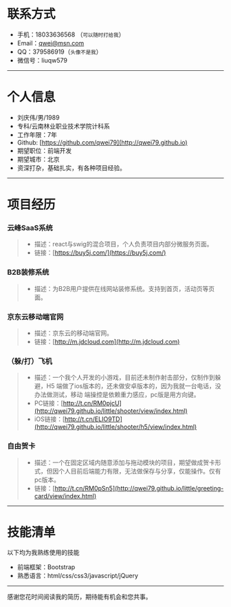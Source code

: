 
# 联系方式

- 手机：18033636568 （```可以随时打给我```）
- Email：qwei@msn.com
- QQ：379586919（```头像不是我```）
- 微信号：liuqw579

---

# 个人信息

 - 刘庆伟/男/1989 
 - 专科/云南林业职业技术学院计科系 
 - 工作年限：7年
 - Github: [https://github.com/qwei79](http://qwei79.github.io)
 - 期望职位：前端开发
 - 期望城市：北京
 - 资深打杂，基础扎实，有各种项目经验。

---

# 项目经历

### 云峰SaaS系统
> - 描述：react与swig的混合项目，个人负责项目内部分微服务页面。
> - 链接：[https://buy5j.com/](https://buy5j.com/)

### B2B装修系统
> - 描述：为B2B用户提供在线网站装修系统。支持到首页，活动页等页面。

### 京东云移动端官网
> - 描述：京东云的移动端官网。
> - 链接：[http://m.jdcloud.com](http://m.jdcloud.com)

### （躲/打）飞机
> - 描述：一个我个人开发的小游戏，目前还未制作射击部分，仅制作到躲避，H5 端做了ios版本的，还未做安卓版本的，因为我就一台电话，没办法做测试，移动
端操控是依赖重力感应，pc版是用方向键。
> - PC链接：[http://t.cn/RM0pjcU](http://qwei79.github.io/little/shooter/view/index.html)
> - iOS链接：[http://t.cn/ELIO9TD](http://qwei79.github.io/little/shooter/h5/view/index.html)

### 自由贺卡
> - 描述：一个在固定区域内随意添加与拖动模块的项目，期望做成贺卡形式，但因个人目前后端能力有限，无法做保存与分享，仅能操作。仅有pc版本。
> - 链接：[http://t.cn/RM0pSn5](http://qwei79.github.io/little/greeting-card/view/index.html)

---
# 技能清单

以下均为我熟练使用的技能

- 前端框架：Bootstrap
- 熟悉语言：html/css/css3/javascript/jQuery


---


感谢您花时间阅读我的简历，期待能有机会和您共事。
